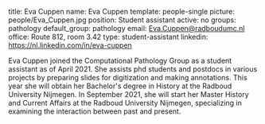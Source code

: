 title: Eva Cuppen
name: Eva Cuppen
template: people-single
picture: people/Eva_Cuppen.jpg
position: Student assistant
active: no
groups: pathology
default_group: pathology
email: Eva.Cuppen@radboudumc.nl
office: Route 812, room 3.42
type: student-assistant
linkedin: https://nl.linkedin.com/in/eva-cuppen

Eva Cuppen joined the Computational Pathology Group as a student assistant as of April 2021. She assists phd students and postdocs in various projects by preparing slides for digitization and making annotations. This year she will obtain her Bachelor's degree in History at the Radboud University Nijmegen. In September 2021, she will start her Master History and Current Affairs at the Radboud University Nijmegen, specializing in examining the interaction between past and present.
